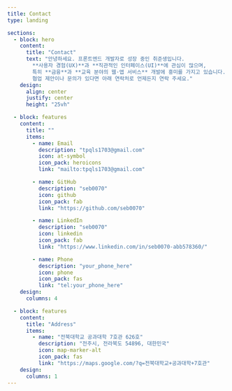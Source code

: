```yaml
---
title: Contact
type: landing

sections:
  - block: hero
    content:
      title: "Contact"
      text: "안녕하세요. 프론트엔드 개발자로 성장 중인 취준생입니다.
        **사용자 경험(UX)**과 **직관적인 인터페이스(UI)**에 관심이 많으며,
        특히 **금융**과 **교육 분야의 웹·앱 서비스** 개발에 흥미를 가지고 있습니다.
        협업 제안이나 문의가 있다면 아래 연락처로 언제든지 연락 주세요."
    design:
      align: center
      justify: center
      height: "25vh"

  - block: features
    content:
      title: ""
      items:
        - name: Email
          description: "tpqls1703@gmail.com"
          icon: at-symbol
          icon_pack: heroicons
          link: "mailto:tpqls1703@gmail.com"

        - name: GitHub
          description: "seb0070"
          icon: github
          icon_pack: fab
          link: "https://github.com/seb0070"

        - name: LinkedIn
          description: "seb0070"
          icon: linkedin
          icon_pack: fab
          link: "https://www.linkedin.com/in/seb0070-abb578360/"

        - name: Phone
          description: "your_phone_here"
          icon: phone
          icon_pack: fas
          link: "tel:your_phone_here"
    design:
      columns: 4

  - block: features
    content:
      title: "Address"
      items:
        - name: "전북대학교 공과대학 7호관 626호"
          description: "전주시, 전라북도 54896, 대한민국"
          icon: map-marker-alt
          icon_pack: fas
          link: "https://maps.google.com/?q=전북대학교+공과대학+7호관"
    design:
      columns: 1
---
```

